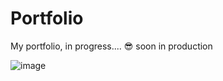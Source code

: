 # Portfolio
My portfolio, in progress.... 😎
soon in production

![image](https://user-images.githubusercontent.com/69781012/210923569-7b9ee086-98fb-4507-b177-47a842cf5cf6.png)
